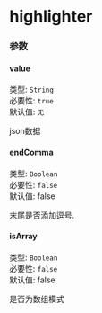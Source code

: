 # highlighter

### 参数

#### value
类型: `String`<br>
必要性: `true`<br>
默认值: `无`

json数据

#### endComma
类型: `Boolean`<br>
必要性: `false`<br>
默认值: false

末尾是否添加逗号.

#### isArray
类型: `Boolean`<br>
必要性: `false`<br>
默认值: false

是否为数组模式
